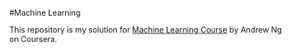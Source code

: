 #Machine Learning

This repository is my solution for [Machine Learning Course](https://www.coursera.org/learn/machine-learning/) by Andrew Ng on Coursera.